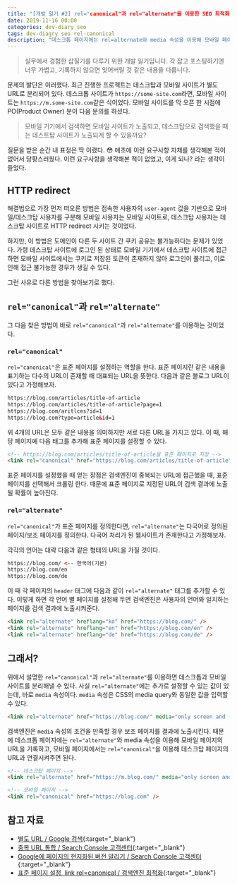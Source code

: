 ```yaml
---
title: "[개발 일기 #2] rel="canonical"과 rel="alternate"을 이용한 SEO 최적화"
date: 2019-11-16 00:00
categories: dev-diary seo
tags: dev-diagry seo rel-canonical
description: "데스크톱 페이지에는 rel=alternate와 media 속성을 이용해 모바일 페이지의 URL을 기록하고, 모바일 페이지에서는 rel=canonical을 이용해 데스크탑 페이지의 URL과 연결시켜주면 된다."
---
```


> 실무에서 경험한 삽질기를 다루기 위한 개발 일기입니다. 각 잡고 포스팅하기엔 너무 가볍고, 기록하지 않으면 잊어버릴 것 같은 내용을 다룹니다.

문제의 발단은 이러했다. 최근 진행한 프로젝트는 데스크탑과 모바일 사이트가 별도 URL로 분리되어 있다.  데스크톱 사이트가 `https://some-site.com`라면, 모바일 사이트는 `https://m.some-site.com`같은 식이었다. 모바일 사이트를 막 오픈 한 시점에 PO(Product Owner) 분이 다음 문의를 하셨다.

> 모바일 기기에서 검색하면 모바일 사이트가 노출되고, 데스크탑으로 검색했을 때는 데스트탑 사이트가 노출되게 할 수 있을까요?

질문을 받은 순간 내 표정은 딱 이랬다. 😳 애초에 이런 요구사항 자체를 생각해본 적이 없어서 당황스러웠다. 이런 요구사항을 생각해본 적이 없었고, 이게 되나? 라는 생각이 들었다.

## HTTP redirect

해결법으로 가장 먼저 떠오른 방법은 접속한 사용자의 `user-agent` 값을 기반으로 모바일/데스크탑 사용자를 구분해 모바일 사용자는 모바일 사이트로, 데스크탑 사용자는 데스크탑 사이트로 HTTP redirect 시키는 것이었다.

하지만, 이 방법은 도메인이 다른 두 사이트 간 쿠키 공유는 불가능하다는 문제가 있었다. 가령 데스크탑 사이트에 로그인 된 상태로 모바일 기기에서 데스크탑 사이트에 접근하면 모바일 사이트에서는 쿠키로 저장된 토큰이 존재하지 않아 로그인이 풀리고, 이로 인해 접근 불가능한 경우가 생길 수 있다.

그런 사유로 다른 방법을 찾아보기로 했다.

## `rel="canonical"`과 `rel="alternate"`

그 다음 찾은 방법이 바로 `rel="canonical"`과 `rel="alternate"`를 이용하는 것이었다.

### `rel="canonical"`

`rel="canonical"`은 표준 페이지를 설정하는 역할을 한다. 표준 페이지란 같은 내용을 표기하는 다수의 URL이 존재할 때 대표되는 URL을 뜻한다. 다음과 같은 블로그 URL이 있다고 가정해보자.

```html
https://blog.com/articles/title-of-article
https://blog.com/articles/title-of-article?page=1
https://blog.com/aritlces?id=1
https://blog.com?type=article&id=1
```

위 4개의 URL은 모두 같은 내용을 의미하지만 서로 다른 URL을 가지고 있다. 이 때, 해당 페이지에 다음 태그를 추가해 표준 페이지를 설정할 수 있다.

```html
<!-- https://blog.com/articles/title-of-article을 표준 페이지로 지정 -->
<link rel="canonical" href="https://blog.com/articles/title-of-article" />
```

표준 페이지를 설정했을 때 얻는 장점은 검색엔진이 중복되는 URL에 접근했을 때, 표준 페이지를 선택해서 크롤링 한다. 때문에 표준 페이지로 지정된 URL이 검색 결과에 노출될 확률이 높아진다.

### `rel="alternate"`

`rel="canonical"`가 표준 페이지를 정의한다면, `rel="alternate"`는 다국어로 정의된 페이지/보조 페이지를 정의한다. 다국어 처리가 된 웹사이트가 존재한다고 가정해보자.

각각의 언어는 대략 다음과 같은 형태의 URL을 가질 것이다.

```html
https://blog.com/ <-- 한국어(기본)
https://blog.com/en
https://blog.com/de
```

이 때 각 페이지의 `header` 태그에 다음과 같이 `rel="alternate"` 태그를 추가할 수 있다. 이렇게 하면 각 언어 별 페이지를 설정해 두면 검색엔진은 사용자의 언어와 일치하는 페이지를 검색 결과에 노출시켜준다.

```html
<link rel="alternate" hreflang="ko" href="https://blog.com/" />
<link rel="alternate" hreflang="en" href="https://blog.com/en" />
<link rel="alternate" hreflang="de" href="https://blog.com/de" />
```

## 그래서?

위에서 설명한 `rel="canonical"`과 `rel="alternate"`를 이용하면 데스크톱과 모바일 사이트를 분리해낼 수 있다. 사실 `rel="alternate"`에는 추가로 설정할 수 있는 값이 있는데, 바로 `media` 속성이다. `media` 속성은 CSS의 media query와 동일한 값을 입력할 수 있다.

```html
<link rel="alternate" href="https://blog.com/" media="only screen and (max-width: 640px" />
```

검색엔진은 `media` 속성의 조건을 만족할 경우 보조 페이지를 결과에 노출시킨다. 때문에 데스크톱 페이지에는 `rel="alternate"`와 media 속성을 이용해 모바일 페이지의 URL을 기록하고, 모바일 페이지에서는 `rel="canonical"`을 이용해 데스크탑 페이지의 URL과 연결시켜주면 된다.

```html
<!-- 데스크탑 페이지 -->
<link rel="alternate" href="https://m.blog.com/" media="only screen and (max-width: 640px" />

<!-- 모바일 페이지 -->
<link rel="canonical" href="https://blog.com" />
```

## 참고 자료

- [별도 URL / Google 검색](https://developers.google.com/search/mobile-sites/mobile-seo/separate-urls){:target="_blank"}
- [중복 URL 통합 / Search Console 고객센터](https://support.google.com/webmasters/answer/139066?hl=ko){:target="_blank"}
- [Google에 페이지의 현지화된 버전 알리기 / Search Console 고객센터](https://support.google.com/webmasters/answer/189077?hl=ko){:target="_blank"}
- [표준 페이지 설정, link rel=canonical / 검색엔진 최적화](http://www.seo-korea.com/%ED%91%9C%EC%A4%80-%ED%8E%98%EC%9D%B4%EC%A7%80-%EC%84%A4%EC%A0%95-link-rel-canonical/){:target="_blank"}